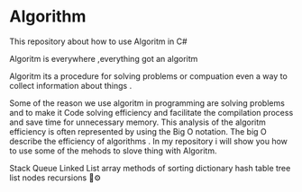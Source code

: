 # Algorithm
This repository about how to use Algoritm in C# 

Algoritm is everywhere ,everything got an algoritm 

Algoritm its a procedure for solving problems or compuation even a way to collect information about things .

Some of the reason we use algoritm in programming are solving problems and to make it Code solving efficiency
and facilitate the compilation process and save time for unnecessary memory.
This analysis of the algoritm efficiency is often represented by using the Big O notation.
The big O describe the efficiency of algorithms .
In my repository i will show you how to use some of the mehods to slove thing with Algoritm.

Stack
Queue
Linked List
array 
methods of sorting 
dictionary 
hash table
tree 
list 
nodes
recursions
🧠⚙️


